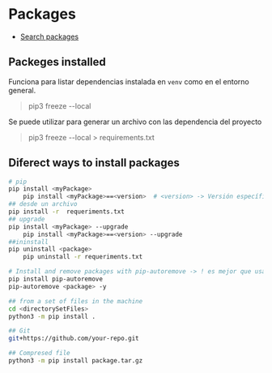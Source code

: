 # Packages

- [Search packages](pypi.org)

## Packeges installed

Funciona para listar dependencias instalada en `venv` como en el entorno general.

> pip3 freeze --local

Se puede utilizar para generar un archivo con las dependencia del proyecto

> pip3 freeze --local > requirements.txt

## Diferect ways to install packages

```sh
# pip
pip install <myPackage>
    pip install <myPackage>==<version>  # <version> -> Versión específica a instalar
## desde un archivo
pip install -r  requeriments.txt
## upgrade
pip install <myPackage> --upgrade
    pip install <myPackage>==<version> --upgrade
##ininstall
pip uninstall <package>
    pip uninstall -r requeriments.txt

# Install and remove packages with pip-autoremove -> ! es mejor que usar pip uninstall:
pip install pip-autoremove
pip-autoremove <package> -y

## from a set of files in the machine
cd <directorySetFiles>
python3 -m pip install .

## Git
git+https://github.com/your-repo.git

## Compresed file
python3 -m pip install package.tar.gz
```
